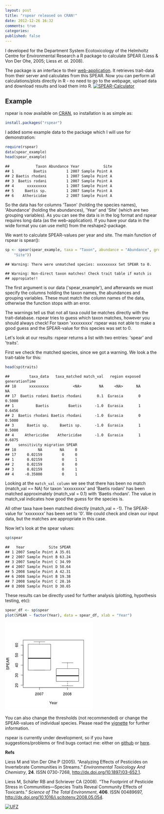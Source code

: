 ```yaml
---
layout: post
title: "rspear released on CRAN!"
date: 2012-12-26 16:32
comments: true
categories: 
published: false
---
```





I developed for the Department System Ecotoxicology of the Helmholtz Centre for Environmental Research a R package to calculate SPEAR (Liess & Von Der Ohe, 2005; Liess _et. al._ 2008). 

The package is an interface to their [web-application](http://www.systemecology.eu/spear/spear-calculator/). It retrieves trait-data from their server and calculates from this SPEAR. Now you can perform all calculations/plots directly in R - no need to go to the webpage, upload data and download results and load them into R.
<a href="http://www.systemecology.eu/spear/spear-calculator/"><img src="http://www.systemecology.eu/img/logo-spear-calculator.png" alt="SPEAR-Calculator" width="200"/></a>


Example
---------------
rspear is now available on [CRAN](http://cran.r-project.org/web/packages/rspear/index.html), so installation is as simple as:


```r
install.packages("rspear")
```


I added some example data to the package which I will use for demonstration:

```r
require(rspear)
data(spear_example)
head(spear_example)
```

```
##            Taxon Abundance Year           Site
## 1         Baetis         1 2007 Sample Point A
## 2 Baetis rhodani         1 2007 Sample Point A
## 3  Baetis rodani         1 2007 Sample Point A
## 4      xxxxxxxxx         1 2007 Sample Point A
## 5     Baetis sp.         1 2007 Sample Point A
## 6    Athericidae         2 2007 Sample Point A
```


So the data has for columns 'Taxon' (holding the species names), 'Abundance' (holding the abundances), 'Year' and 'Site' (which are two grouping variables). As you can see the data is in the log format and rspear requires long data (as the web-application). If you have your data in the wide format you can use melt() from the reshape2-package.

We want to calculate SPEAR-values per year and site. The main function of rspear is spear():


```r
sp <- spear(spear_example, taxa = "Taxon", abundance = "Abundance", group = c("Year", 
    "Site"))
```

```
## Warning: There were unmatched species: xxxxxxxxx Set SPEAR to 0.
```

```
## Warning: Non-direct taxon matches! Check trait table if match is
## appropiate!!
```


The first argument is our data ('spear_example'), and afterwards we must specify the columns holding the taxon names, the abundances and grouping variables. These must match the column names of the data, otherwise the function stops with an error.

The warnings tell us that not all taxa could be matches directly with the trait-database. rspear tries to guess which taxon matches, however you should always check! For taxon 'xxxxxxxxx' rspear was not able to make a good guess and the SPEAR-value for this species was set to 0.

Let's look at our results:
rspear returns a list with two entries: 'spear' and 'traits'.

First we check the matched species, since we got a warning. We look a the trait-table for this:

```r
head(sp$traits)
```

```
##         taxa_data   taxa_matched match_val   region exposed generationTime
## 18      xxxxxxxxx           <NA>        NA     <NA>      NA             NA
## 17  Baetis rodani Baetis rhodani       0.1  Eurasia       0         0.5000
## 1          Baetis         Baetis      -1.0  Eurasia       1         0.6456
## 2  Baetis rhodani Baetis rhodani      -1.0  Eurasia       0         0.5000
## 3      Baetis sp.     Baetis sp.      -1.0  Eurasia       1         0.5000
## 4     Athericidae    Athericidae      -1.0  Eurasia       1         0.6875
##    sensitivity migration SPEAR
## 18          NA        NA     0
## 17     0.02159         0     0
## 1      0.02159         0     1
## 2      0.02159         0     0
## 3      0.02159         0     1
## 4     -0.35000         0     1
```

Looking at the ```match_val column``` we see that there has been no match (match_val == NA) for taxon 'xxxxxxxxx'  and 'Baetis rodani' has been matched approximately  (match_val = 0.1) with 'Baetis rhodani'. The value in match_val indicates how good the guess for the species is.

All other taxa have been matched directly (match_val = -1). The SPEAR-value for 'xxxxxxxx' has been set to '0'. We could check and clean our input data, but the matches are appropriate in this case.

Now let's look at the spear values:

```r
sp$spear
```

```
##   Year           Site SPEAR
## 1 2007 Sample Point A 35.01
## 2 2007 Sample Point B 63.24
## 3 2007 Sample Point C 34.99
## 4 2007 Sample Point D 58.64
## 5 2008 Sample Point A 42.31
## 6 2008 Sample Point B 19.38
## 7 2008 Sample Point C 28.16
## 8 2008 Sample Point D 30.65
```


These results can be directly used for further analysis (plotting, hypothesis testing, etc):


```r
spear_df <- sp$spear
plot(SPEAR ~ factor(Year), data = spear_df, xlab = "Year")
```

![plot of chunk spear_plot](figure/spear_plot.png) 



You can also change the thresholds (not recommended) or change the SPEAR-values of individual species. Please read the [vignette](http://cran.r-project.org/web/packages/rspear/vignettes/rspear.pdf) for further information.


rspear is currently under development, so if you have suggestions/problems or find bugs contact me:
either on [github](https://github.com/EDiLD/rspear/issues) or [here](http://edild.github.com/contact/).


**Refs**

<p>Liess M and Von Der Ohe P (2005).
&ldquo;Analyzing Effects of Pesticides on Invertebrate Communities in Streams.&rdquo;
<EM>Environmental Toxicology And Chemistry</EM>, <B>24</B>.
ISSN 0730-7268, <a href="http://dx.doi.org/10.1897/03-652.1">http://dx.doi.org/10.1897/03-652.1</a>.

<p>Liess M, Schäfer RB and Schriever CA (2008).
&ldquo;The Footprint of Pesticide Stress in Communities—Species Traits Reveal Community Effects of Toxicants.&rdquo;
<EM>Science of The Total Environment</EM>, <B>406</B>.
ISSN 00489697, <a href="http://dx.doi.org/10.1016/j.scitotenv.2008.05.054">http://dx.doi.org/10.1016/j.scitotenv.2008.05.054</a>.


<a href="http://www.ufz.de/index.php?en=2122"><img src="http://www.ufz.de/export/data/429/33615_UFZ.jpg" alt="UFZ" width="200"/></a>
